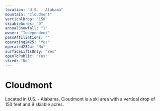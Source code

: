 ```yaml
---
location: "U.S. - Alabama"
mountain: "Cloudmont"
verticalDrop: "150"
skiableAcres: "9"
annualSnowfall: "1"
owner: "Independent"
passAffiliations: ""
operating2425: "Yes"
operated2324: "No"
surfaceLiftsOnly: "Yes"
openToPublic: "Yes"
skied: "No"
---
```


# Cloudmont

Located in U.S. - Alabama, Cloudmont is a ski area with a vertical drop of 150 feet and 9 skiable acres.